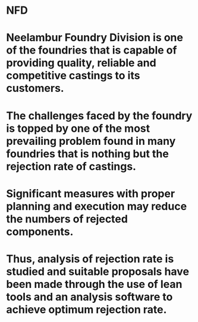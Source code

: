 # NFD
 # Neelambur Foundry Division is one of the foundries that is capable of providing quality, reliable and competitive castings to its customers.
 # The challenges faced by the foundry is topped by one of the most prevailing problem found in many foundries that is nothing but the rejection rate of castings.
 # Significant measures with proper planning and execution may reduce the numbers of rejected components.
 # Thus, analysis of rejection rate is studied and suitable proposals have been made through the use of lean tools and an analysis software to achieve optimum rejection rate.
